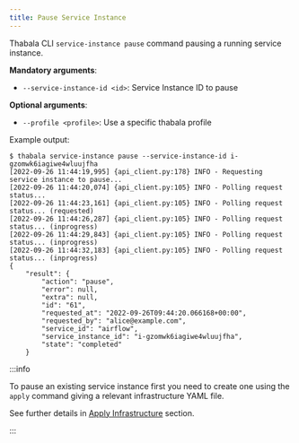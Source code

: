 ```yaml
---
title: Pause Service Instance
---
```


Thabala CLI `service-instance pause` command pausing a running service instance.

**Mandatory arguments**:

* `--service-instance-id <id>`: Service Instance ID to pause

**Optional arguments**:

* `--profile <profile>`: Use a specific thabala profile

Example output:

```shell
$ thabala service-instance pause --service-instance-id i-gzomwk6iagiwe4wluujfha
[2022-09-26 11:44:19,995] {api_client.py:178} INFO - Requesting service instance to pause...
[2022-09-26 11:44:20,074] {api_client.py:105} INFO - Polling request status... 
[2022-09-26 11:44:23,161] {api_client.py:105} INFO - Polling request status... (requested)
[2022-09-26 11:44:26,287] {api_client.py:105} INFO - Polling request status... (inprogress)
[2022-09-26 11:44:29,843] {api_client.py:105} INFO - Polling request status... (inprogress)
[2022-09-26 11:44:32,183] {api_client.py:105} INFO - Polling request status... (inprogress)
{
    "result": {
        "action": "pause",
        "error": null,
        "extra": null,
        "id": "61",
        "requested_at": "2022-09-26T09:44:20.066168+00:00",
        "requested_by": "alice@example.com",
        "service_id": "airflow",
        "service_instance_id": "i-gzomwk6iagiwe4wluujfha",
        "state": "completed"
    }
```

:::info

To pause an existing service instance first you need to create one using
the `apply` command giving a relevant infrastructure YAML file.

See further details in [Apply Infrastructure](infra-apply.md) section.

:::
